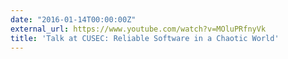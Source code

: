 ```yaml
---
date: "2016-01-14T00:00:00Z"
external_url: https://www.youtube.com/watch?v=MOluPRfnyVk
title: 'Talk at CUSEC: Reliable Software in a Chaotic World'
---
```


